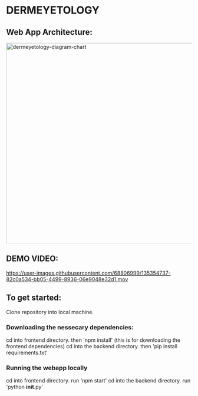 # DERMEYETOLOGY
## Web App Architecture:
<img width="544" alt="dermeyetology-diagram-chart" src="https://user-images.githubusercontent.com/68806999/135353936-5659fc55-40bb-4f91-9501-8765c7915a79.png">

## DEMO VIDEO:

https://user-images.githubusercontent.com/68806999/135354737-82c0a534-bb05-4499-8936-06e9048e32d1.mov

## To get started:
Clone repository into local machine.
### Downloading the nessecary dependencies:
 cd into frontend directory.
 then 'npm install' (this is for downloading the frontend dependencies)
 cd into the backend directory.
 then 'pip install requirements.txt'
### Running the webapp locally
 cd into frontend directory.
 run 'npm start'
 cd into the backend directory.
 run 'python __init__.py'
